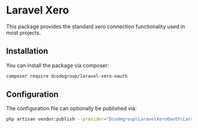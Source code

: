 # Laravel Xero

This package provides the standard xero connection functionality used in most projects.

## Installation

You can install the package via composer:

```bash
composer require dcodegroup/laravel-xero-oauth
```

## Configuration

The configuration file can optionally be published via:

```bash
php artisan vendor:publish --provider="Dcodegroup\LaravelXeroOauth\LaravelXeroOauthServiceProvider"
```